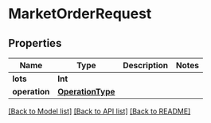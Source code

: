 # MarketOrderRequest

## Properties
Name | Type | Description | Notes
------------ | ------------- | ------------- | -------------
**lots** | **Int** |  | 
**operation** | [**OperationType**](OperationType.md) |  | 

[[Back to Model list]](../README.md#documentation-for-models) [[Back to API list]](../README.md#documentation-for-api-endpoints) [[Back to README]](../README.md)



